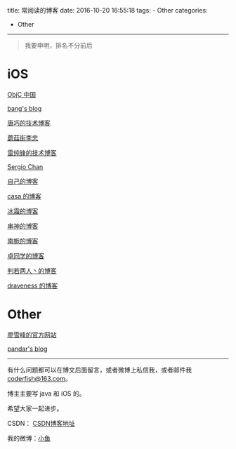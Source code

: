 title: 常阅读的博客
date: 2016-10-20 16:55:18
tags:
	- Other
categories:
  - Other
---

> 我要申明，排名不分前后

# iOS

[ObjC 中国](https://objccn.io/)

[bang's blog](http://blog.cnbang.net/)

<!-- More -->

[唐巧的技术博客](http://blog.devtang.com/)

[蘑菇街李忠](http://limboy.me/)

[雷纯锋的技术博客](http://blog.leichunfeng.com/)

[Sergio Chan](http://sergiochan.xyz/archives/)

[自己的博客](http://zhoulingyu.com)

[casa 的博客](http://casatwy.com/)

[冰霜的博客](http://www.jianshu.com/u/12201cdd5d7a)

[串神的博客](http://www.jianshu.com/u/pBfFKp)

[南栀的博客](http://www.jianshu.com/u/cc1e4faec5f7)

[卓同学的博客](http://www.jianshu.com/u/88a056103c02)

[判若两人丶的博客](http://www.jianshu.com/u/16ae66cdf6a0)

[draveness 的博客](http://draveness.me/)

# Other

[廖雪峰的官方网站](http://www.liaoxuefeng.com/)

[pandar's blog](http://pandara.xyz/)

----

有什么问题都可以在博文后面留言，或者微博上私信我，或者邮件我<coderfish@163.com>。

博主主要写 java 和 iOS 的。

希望大家一起进步。

CSDN： [CSDN博客地址](http://blog.csdn.net/u010127917)

我的微博：[小鱼](http://weibo.com/coderfish/)

